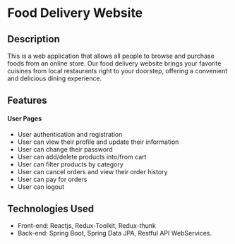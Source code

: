 # Food Delivery Website

## Description
This is a web application that allows all people to browse and purchase foods from an online store. Our food delivery website brings your favorite cuisines from local restaurants right to your doorstep, offering a convenient and delicious dining experience.
## Features

####  User Pages

- User authentication and registration
- User can view their profile and update their information
- User can change their password
- User can add/delete products into/from cart
- User can filter products by category
- User can cancel orders and view their order history
- User can pay for orders
- User can logout

## Technologies Used

- Front-end: Reactjs, Redux-Toolkit, Redux-thunk
- Back-end: Spring Boot, Spring Data JPA, Restful API WebServices.
